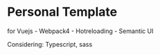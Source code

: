 # Personal Template 
for Vuejs - Webpack4 - Hotreloading - Semantic UI

Considering:
Typescript, sass
